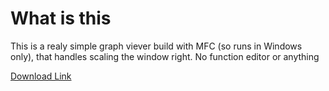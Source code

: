 # What is this
This is a realy simple graph viever build with MFC (so runs in Windows only), that handles scaling the window right. No function editor or anything


[Download Link](https://github.com/roffio/Graph-Viewer/raw/main/x64/Debug/Graph%20Viewer.exe)
